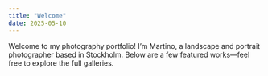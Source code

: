 ```yaml
---
title: "Welcome"
date: 2025-05-10
---
```


Welcome to my photography portfolio! I’m Martino, a landscape and portrait photographer based in Stockholm. Below are a few featured works—feel free to explore the full galleries.
